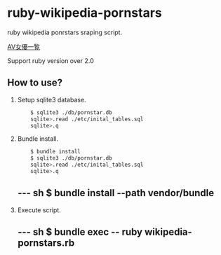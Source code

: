 ruby-wikipedia-pornstars
========================

ruby wikipedia ponrstars sraping script.

[AV女優一覧](http://ja.wikipedia.org/wiki/AV%E5%A5%B3%E5%84%AA%E4%B8%80%E8%A6%A7)

Support ruby version over 2.0

## How to use?

1. Setup sqlite3 database.

    ~~~ sh
        $ sqlite3 ./db/pornstar.db
        sqlite>.read ./etc/inital_tables.sql
        sqlite>.q
    ~~~

2. Bundle install.

    ~~~ sh
        $ bundle install
        $ sqlite3 ./db/pornstar.db
        sqlite>.read ./etc/inital_tables.sql
        sqlite>.q
    ~~~

    --- sh
        $ bundle install --path vendor/bundle
    ---

3. Execute script.

    --- sh
        $ bundle exec -- ruby wikipedia-pornstars.rb
    --- 